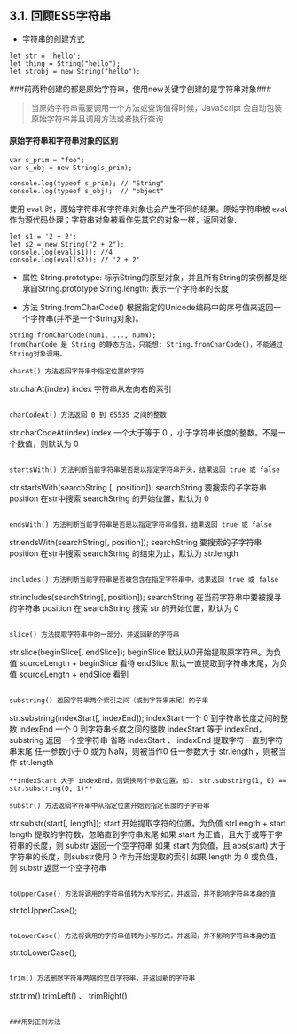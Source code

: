 ## 3.1. 回顾ES5字符串
- 字符串的创建方式
```
let str = 'hello';
let thing = String("hello");
let strobj = new String("hello");
```
###前两种创建的都是原始字符串，使用new关键字创建的是字符串对象###
> 当原始字符串需要调用一个方法或查询值得时候，JavaScript 会自动包装原始字符串并且调用方法或者执行查询

#### 原始字符串和字符串对象的区别
```
var s_prim = "foo";
var s_obj = new String(s_prim);

console.log(typeof s_prim); // "String"
console.log(typeof s_obj);	// "object"
```
使用 `eval` 时，原始字符串和字符串对象也会产生不同的结果。原始字符串被 `eval` 作为源代码处理；字符串对象被看作先其它的对象一样，返回对象.

```
let s1 = '2 + 2';
let s2 = new String("2 + 2");
console.log(eval(s1)); //4
console.log(eval(s2)); // '2 + 2'
```

- 属性
String.prototype: 标示String的原型对象，并且所有String的实例都是继承自String.prototype
String.length: 表示一个字符串的长度

- 方法
String.fromCharCode() 根据指定的Unicode编码中的序号值来返回一个字符串(并不是一个String对象)。
```
String.fromCharCode(num1, ..., numN);
fromCharCode 是 String 的静态方法，只能想: String.fromCharCode()，不能通过String对象调用。

charAt() 方法返回字符串中指定位置的字符
```
str.charAt(index)
index 字符串从左向右的索引
```

charCodeAt() 方法返回 0 到 65535 之间的整数
```
str.charCodeAt(index)
index 一个大于等于 0 ，小于字符串长度的整数。不是一个数值，则默认为 0
```

startsWith() 方法判断当前字符串是否是以指定字符串开头，结果返回 true 或 false
```
str.startsWith(searchString [, position]);
searchString 要搜索的子字符串
position 在str中搜索 searchString 的开始位置，默认为 0
```

endsWith() 方法判断当前字符串是否是以指定字符串借我，结果返回 true 或 false
```
str.endsWith(searchString[, position]);
searchString 要搜索的子字符串
position 在str中搜索 searchString 的结束为止，默认为 str.length
```

includes() 方法判断当前字符串是否被包含在指定字符串中，结果返回 true 或 false
```
str.includes(searchString[, position]);
searchString 在当前字符串中要被搜寻的字符串
position 在 searchString 搜索 str 的开始位置，默认为 0
```

slice() 方法提取字符串中的一部分，并返回新的字符串
```
str.slice(beginSlice[, endSlice]);
beginSlice 默认从0开始提取原字符串。为负值 sourceLength + beginSlice 看待
endSlice 默认一直提取到字符串末尾，为负值 sourceLength + endSlice 看到
```

substring() 返回字符串两个索引之间（或到字符串末尾）的子串
```
str.substring(indexStart[, indexEnd]);
indexStart 一个 0 到字符串长度之间的整数
indexEnd 一个 0 到字符串长度之间的整数
indexStart 等于 indexEnd， substring 返回一个空字符串
省略 indexStart 、 indexEnd 提取字符一直到字符串末尾
任一参数小于 0 或为 NaN，则被当作0
任一参数大于 str.length ，则被当作 str.length
```
**indexStart 大于 indexEnd，则调换两个参数位置，如： str.substring(1, 0) == str.substring(0, 1)**

substr() 方法返回字符串中从指定位置开始到指定长度的子字符串
```
str.substr(start[, length]);
start 开始提取字符的位置。为负值 strLength + start 
length 提取的字符数，忽略直到字符串末尾
如果 start 为正值，且大于或等于字符串的长度，则 substr 返回一个空字符串
如果 start 为负值，且 abs(start) 大于字符串的长度，则substr使用 0 作为开始提取的索引
如果 length 为 0 或负值，则 substr 返回一个空字符串
```

toUpperCase() 方法将调用的字符串值转为大写形式，并返回，并不影响字符串本身的值
```
str.toUpperCase();
```

toLowerCase() 方法将调用的字符串值转为小写形式，并返回，并不影响字符串本身的值
```
str.toLowerCase();
```

trim() 方法删除字符串两端的空白字符串，并返回新的字符串
```
str.trim()
trimLeft() 、 trimRight()
```

###用到正则方法